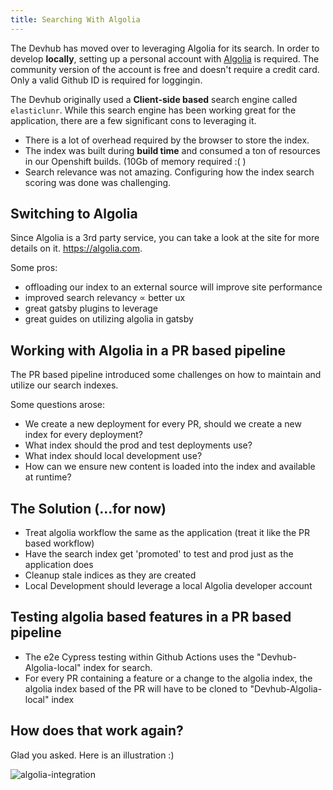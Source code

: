 ```yaml
---
title: Searching With Algolia
---
```

<!-- Please note the above frontmatter is just incase we would want to 'host' this document as a site
in gatsby -->

The Devhub has moved over to leveraging Algolia for its search. In order to develop __locally__, setting
up a personal account with [Algolia](https://algolia.com) is required. The community version of the account is 
free and doesn't require a credit card. Only a valid Github ID is required for loggingin.

The Devhub originally used a __Client-side based__ search engine called `elasticlunr`. While this 
search engine has been working great for the application, there are a few significant cons to leveraging
it.

- There is a lot of overhead required by the browser to store the index.
- The index was built during __build time__ and consumed a ton of resources in our Openshift builds. (10Gb of memory required :( )
- Search relevance was not amazing. Configuring how the index search scoring was done was challenging. 


## Switching to Algolia

Since Algolia is a 3rd party service, you can take a look at the site for more details on it. https://algolia.com.

Some pros: 

- offloading our index to an external source will improve site performance
- improved search relevancy ∝ better ux
- great gatsby plugins to leverage
- great guides on utilizing algolia in gatsby


## Working with Algolia in a PR based pipeline

The PR based pipeline introduced some challenges on how to maintain and utilize our search indexes. 

Some questions arose:

- We create a new deployment for every PR, should we create a new index for every deployment?
- What index should the prod and test deployments use?
- What index should local development use?
- How can we ensure new content is loaded into the index and available at runtime?


## The Solution (...for now)

- Treat algolia workflow the same as the application (treat it like the PR based workflow)
- Have the search index get 'promoted' to test and prod just as the application does
- Cleanup stale indices as they are created
- Local Development should leverage a local Algolia developer account


## Testing algolia based features in a PR based pipeline

- The e2e Cypress testing within Github Actions uses the "Devhub-Algolia-local" index for search.
- For every PR containing a feature or a change to the algolia index, the algolia index based of the PR will have to be cloned to "Devhub-Algolia-local" index


## How does that work again?

Glad you asked. Here is an illustration :)

![algolia-integration](./images/algolia-integration.png)

